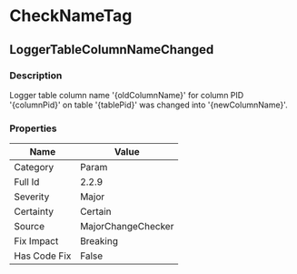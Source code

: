﻿---  
uid: MajorChangeChecker_2_2_9  
---

# CheckNameTag

## LoggerTableColumnNameChanged

### Description

Logger table column name '{oldColumnName}' for column PID '{columnPid}' on table '{tablePid}' was changed into '{newColumnName}'.

### Properties

| Name         | Value              |
| ------------ | ------------------ |
| Category     | Param              |
| Full Id      | 2.2.9              |
| Severity     | Major              |
| Certainty    | Certain            |
| Source       | MajorChangeChecker |
| Fix Impact   | Breaking           |
| Has Code Fix | False              |
